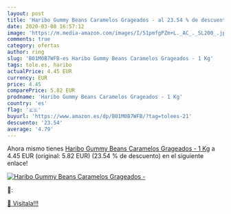 ```yaml
---
layout: post
title: 'Haribo Gummy Beans Caramelos Grageados - al 23.54 % de descuento'
date: 2020-03-08 16:57:12
image: 'https://m.media-amazon.com/images/I/51pmfgPZm+L._AC_._SL200_.jpg'
comments: true
category: ofertas
author: ring
slug: 'B01M0B7WFB-es Haribo Gummy Beans Caramelos Grageados - 1 Kg'
tags: tole.es, haribo
actualPrice: 4.45 EUR
currency: EUR
price: 4.45
comparePrice: 5.82 EUR
prodname: 'Haribo Gummy Beans Caramelos Grageados - 1 Kg'
country: 'es'
flag: '🇪🇸'
buyurl: 'https://www.amazon.es/dp/B01M0B7WFB/?tag=tolees-21'
descuento: '23.54'
average: '4.79'
---
```


Ahora mismo tienes [Haribo Gummy Beans Caramelos Grageados - 1 Kg](https://www.amazon.es/dp/B01M0B7WFB/?tag=tolees-21) a 4.45 EUR (original: 5.82 EUR) (23.54 %  de descuento) en el siguiente enlace!

[![Haribo Gummy Beans Caramelos Grageados -](https://m.media-amazon.com/images/I/51pmfgPZm+L._AC_._SL200_.jpg)](https://www.amazon.es/dp/B01M0B7WFB/?tag=tolees-21)

🔎:


[🛒 Visítala!!!](https://www.amazon.es/dp/B01M0B7WFB/?tag=tolees-21)
